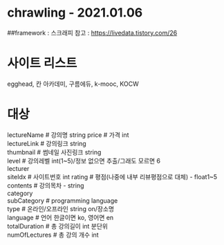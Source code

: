 # chrawling - 2021.01.06
##framework : 스크래피
참고 : https://livedata.tistory.com/26

# 사이트 리스트
egghead, 칸 아카데미, 구름에듀, k-mooc, KOCW

# 대상
lectureName # 강의명 string 
price # 가격 int  
lectureLink # 강의링크 string  
thumbnail # 썸네일 사진링크 string  
level # 강의레벨 int(1~5)/정보 없으면 추출/그래도 모르면 6  
lecturer  
siteIdx # 사이트번호 int
rating # 평점(나중에 내부 리뷰평점으로 대체) - float1~5  
contents # 강의목차 - string  
category  
subCategory # programming language  
type # 온라인/오프라인 string on/장소명  
language  # 언어 한글이면 ko, 영어면 en  
totalDuration  # 총 강의길이 int 분단위  
numOfLectures  # 총 강의 개수 int  
